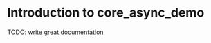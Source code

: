 # Introduction to core_async_demo

TODO: write [great documentation](http://jacobian.org/writing/what-to-write/)
